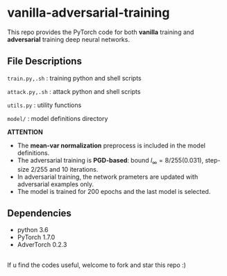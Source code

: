 # vanilla-adversarial-training

This repo provides the PyTorch code for both **vanilla** training and **adversarial** training deep neural networks.

## File Descriptions

`train.py,.sh` : training python and shell scripts

`attack.py,.sh` : attack python and shell scripts

`utils.py` : utility functions

`model/` : model definitions directory

<!-- ## Results

Complete results can be found in this sheet. -->


<!-- ## Usage

### attack

We **provide trained models** in `save` folder, including vanilla and adversarial training vgg/resnet on CIFAR10 and [modelA](https://github.com/aaron-xichen/pytorch-playground/blob/master/stl10/model.py) on STL10.
Users can directly run the `attack.sh` shell script on command line to check the robustness of these models.
The results should be similar with the values in the 5 tables above.
In addition, users can manually change the attack parameters in the `attackers.py` python script for more results under different settings.
```
$ sh attack.sh
```
- `model` : Please specify the target model network architecture.
- `model_path` : Please specify the target model path.
- `dataset` & `data_dir` : Please specify the dataset name and path.
- `gpu_id` : GPU device index.

### training

To reproduce the provided model, users can run the `train.sh` shell scripts on command line.
```
$ sh train.sh
```
- `model` : Please specify the target model network architecture. `vgg16`, `resnet18` or `aaron` are optional.
- `dataset` & `data_dir` : Please specify the dataset name and path.
- `model_dir` : Please specify where to save the trained model.
- `gpu_id` : GPU device index.
- `adv_train` : Please specify whether to use adversarial training. `True` or `False`. -->

**ATTENTION** 
- The **mean-var normalization** preprocess is included in the model definitions.
- The adversarial training is **PGD-based**: bound $l_\infty=8/255(0.031)$, step-size $2/255$ and $10$ iterations.
- In adversarial training, the network prameters are updated with adversarial examples only.
- The model is trained for $200$ epochs and the last model is selected.


## Dependencies
- python 3.6
- PyTorch 1.7.0
- AdverTorch 0.2.3

## 

If u find the codes useful, welcome to fork and star this repo :)